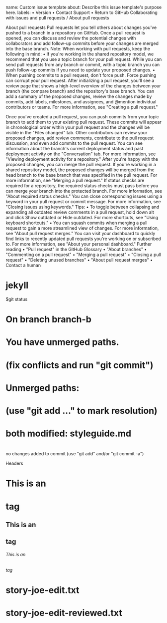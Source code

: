 name: Custom issue template
about: Describe this issue template's purpose here.
labels:
•	Version 
•	Contact Support
•	Return to GitHub
Collaborating with issues and pull requests / About pull requests
 
About pull requests
Pull requests let you tell others about changes you've pushed to a branch in a repository on GitHub. Once a pull request is opened, you can discuss and review the potential changes with collaborators and add follow-up commits before your changes are merged into the base branch.
Note: When working with pull requests, keep the following in mind:
•	If you're working in the shared repository model, we recommend that you use a topic branch for your pull request. While you can send pull requests from any branch or commit, with a topic branch you can push follow-up commits if you need to update your proposed changes.
•	When pushing commits to a pull request, don't force push. Force pushing can corrupt your pull request.
After initializing a pull request, you'll see a review page that shows a high-level overview of the changes between your branch (the compare branch) and the repository's base branch. You can add a summary of the proposed changes, review the changes made by commits, add labels, milestones, and assignees, and @mention individual contributors or teams. For more information, see "Creating a pull request."
 
Once you've created a pull request, you can push commits from your topic branch to add them to your existing pull request. These commits will appear in chronological order within your pull request and the changes will be visible in the "Files changed" tab.
Other contributors can review your proposed changes, add review comments, contribute to the pull request discussion, and even add commits to the pull request.
You can see information about the branch's current deployment status and past deployment activity on the "Conversation" tab. For more information, see "Viewing deployment activity for a repository."
After you're happy with the proposed changes, you can merge the pull request. If you're working in a shared repository model, the proposed changes will be merged from the head branch to the base branch that was specified in the pull request. For more information, see "Merging a pull request."
If status checks are required for a repository, the required status checks must pass before you can merge your branch into the protected branch. For more information, see "About required status checks."
You can close corresponding issues using a keyword in your pull request or commit message. For more information, see "Closing issues using keywords."
Tips:
•	To toggle between collapsing and expanding all outdated review comments in a pull request, hold down alt and click Show outdated or Hide outdated. For more shortcuts, see "Using keyboard shortcuts."
•	You can squash commits when merging a pull request to gain a more streamlined view of changes. For more information, see "About pull request merges."
You can visit your dashboard to quickly find links to recently updated pull requests you're working on or subscribed to. For more information, see "About your personal dashboard."
Further reading
•	"Pull request" in the GitHub Glossary
•	"About branches"
•	"Commenting on a pull request"
•	"Merging a pull request"
•	"Closing a pull request"
•	"Deleting unused branches"
•	"About pull request merges"
•	 Contact a human
# jekyll

$git status
# On branch branch-b
# You have unmerged paths.
#   (fix conflicts and run "git commit")
#
# Unmerged paths:
#   (use "git add ..." to mark resolution)
#
# both modified:      styleguide.md
#
no changes added to commit (use "git add" and/or "git commit -a")

Headers
# This is an <h1> tag
## This is an <h2> tag
###### This is an <h6> tag

# story-joe-edit.txt
# story-joe-edit-reviewed.txt




